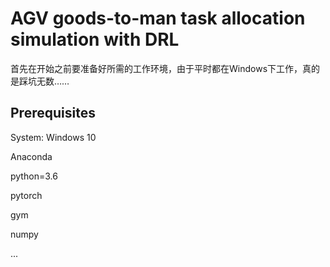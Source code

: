 # AGV goods-to-man task allocation simulation with DRL

首先在开始之前要准备好所需的工作环境，由于平时都在Windows下工作，真的是踩坑无数……

## Prerequisites
System: Windows 10

Anaconda 

python=3.6

pytorch

gym

numpy

...

## 